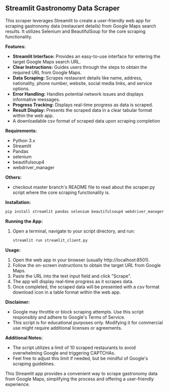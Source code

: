 ## Streamlit Gastronomy Data Scraper

This scraper leverages Streamlit to create a user-friendly web app for scraping gastronomy data (restaurant details) from Google Maps search results. It utilizes Selenium and BeautifulSoup for the core scraping functionality.

**Features:**

* **Streamlit Interface:** Provides an easy-to-use interface for entering the target Google Maps search URL.
* **Clear Instructions:** Guides users through the steps to obtain the required URL from Google Maps.
* **Data Scraping:** Scrapes restaurant details like name, address, nationality, phone number, website, social media links, and service options.
* **Error Handling:** Handles potential network issues and displays informative messages.
* **Progress Tracking:** Displays real-time progress as data is scraped.
* **Result Display:** Presents the scraped data in a clear tabular format within the web app.
* A downloadable csv format of scraped data upon scraping completion

**Requirements:**

* Python 3.x
* Streamlit
* Pandas
* selenium
* beautifulsoup4
* webdriver_manager

**Others:**
* checkout master branch's README file to read about the scraper.py script where the core scraping functionality is.

**Installation:**

```bash
pip install streamlit pandas selenium beautifulsoup4 webdriver_manager
```

**Running the App:**

1. Open a terminal, navigate to your script directory, and run:
    ```bash
    streamlit run streamlit_client.py
    ```

**Usage:**

1. Open the web app in your browser (usually http://localhost:8501).
2. Follow the on-screen instructions to obtain the target URL from Google Maps.
3. Paste the URL into the text input field and click "Scrape".
4. The app will display real-time progress as it scrapes data.
5. Once completed, the scraped data will be presented with a csv format download icon in a table format within the web app.

**Disclaimer:**

* Google may throttle or block scraping attempts. Use this script responsibly and adhere to Google's Terms of Service.
* This script is for educational purposes only. Modifying it for commercial use might require additional licenses or agreements.

**Additional Notes:**

* The script utilizes a limit of 10 scraped restaurants to avoid overwhelming Google and triggering CAPTCHAs. 
* Feel free to adjust this limit if needed, but be mindful of Google's scraping guidelines.

This Streamlit app provides a convenient way to scrape gastronomy data from Google Maps, simplifying the process and offering a user-friendly experience.
